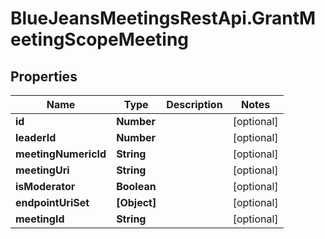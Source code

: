 # BlueJeansMeetingsRestApi.GrantMeetingScopeMeeting

## Properties
Name | Type | Description | Notes
------------ | ------------- | ------------- | -------------
**id** | **Number** |  | [optional] 
**leaderId** | **Number** |  | [optional] 
**meetingNumericId** | **String** |  | [optional] 
**meetingUri** | **String** |  | [optional] 
**isModerator** | **Boolean** |  | [optional] 
**endpointUriSet** | **[Object]** |  | [optional] 
**meetingId** | **String** |  | [optional] 


